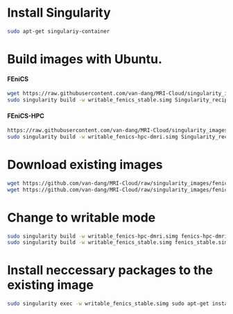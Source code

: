# Install Singularity
```bash
sudo apt-get singulariy-container
```
# Build images with Ubuntu.
#### FEniCS
```bash
wget https://raw.githubusercontent.com/van-dang/MRI-Cloud/singularity_images/Singularity_recipe_FEniCS_DMRI
sudo singularity build -w writable_fenics_stable.simg Singularity_recipe_FEniCS_DMRI
```
#### FEniCS-HPC
```bash
https://raw.githubusercontent.com/van-dang/MRI-Cloud/singularity_images/Singularity_recipe_FEniCS_HPC_DMRI
sudo singularity build -w writable_fenics-hpc-dmri.simg Singularity_recipe_FEniCS_HPC_DMRI
```

# Download existing images
```bash
wget https://github.com/van-dang/MRI-Cloud/raw/singularity_images/fenics-hpc-dmri.simg
wget https://github.com/van-dang/MRI-Cloud/raw/singularity_images/fenics_stable.simg
```

# Change to writable mode
```bash
sudo singularity build -w writable_fenics-hpc-dmri.simg fenics-hpc-dmri.simg
sudo singularity build -w writable_fenics_stable.simg fenics_stable.simg
```

# Install neccessary packages to the existing image
```bash
sudo singularity exec -w writable_fenics_stable.simg sudo apt-get install zip unzip gmsh
```
